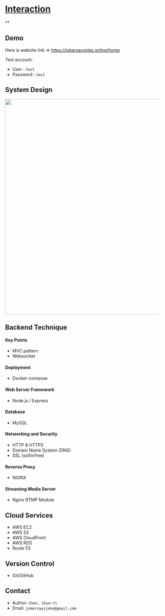 # [Interaction](https://jokersaysjoke.online/home)
**
## Demo
Here is website link => <https://jokersaysjoke.online/home>

Test account:
- User : `test`
- Password : `test`

## System Design

<img src='https://user-images.githubusercontent.com/110945189/234688286-465a3cda-e61b-465c-92d6-a253be503839.png' width='700px'>

## Backend Technique
#### Key Points
- MVC pattern
- Websocket

#### Deployment
- Docker-compose

#### Web Server Framework
- Node.js / Express

#### Database
- MySQL

#### Networking and Security
- HTTP & HTTPS
- Domain Name System (DNS)
- SSL (sslforfree)

#### Reverse Proxy
- NGINX

#### Streaming Media Server
- Nginx RTMP Module

## Cloud Services
- AWS EC2
- AWS S3
- AWS CloudFront
- AWS RDS
- Route 53

## Version Control
- Git/GitHub

## Contact
- Author: `Chen, Chun-Yi`
- Email: `jokersaysjoke@gmail.com`
